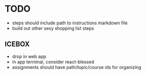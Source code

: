 # TODO
- steps should include path to instructions markdown file
- build out other sexy shopping list steps

## ICEBOX

- drop in web app
- in app terminal, consider react-blessed
- assignments should have path/topic/course ids for organizing
